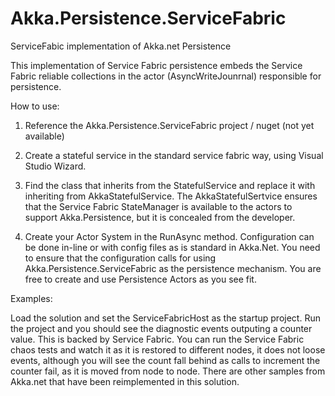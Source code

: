 # Akka.Persistence.ServiceFabric
ServiceFabic implementation of Akka.net Persistence

This implementation of Service Fabric persistence embeds the Service Fabric reliable collections in the actor (AsyncWriteJounrnal) responsible for persistence.

How to use: 

1) Reference the Akka.Persistence.ServiceFabric project / nuget (not yet available)

2) Create a stateful service in the standard service fabric way, using Visual Studio Wizard.

3) Find the class that inherits from the StatefulService and replace it with inheriting from AkkaStatefulService. The AkkaStatefulSertvice ensures that the Service Fabric StateManager is available to the actors to support Akka.Persistence, but it is concealed from the developer. 

4) Create your Actor System in the RunAsync method. Configuration can be done in-line or with config files as is standard in Akka.Net. You need to ensure that the configuration calls for using Akka.Persistence.ServiceFabric as the persistence mechanism. You are free to create and use Persistence Actors as you see fit.

Examples:

Load the solution and set the ServiceFabricHost as the startup project. Run the project and you should see the diagnostic events outputing a counter value. This is backed by Service Fabric. You can run the Service Fabric chaos tests and watch it as it is restored to different nodes, it does not loose events, although you will see the count fall behind as calls to increment the counter fail, as it is moved from node to node. 
There are other samples from Akka.net that have been reimplemented in this solution.

